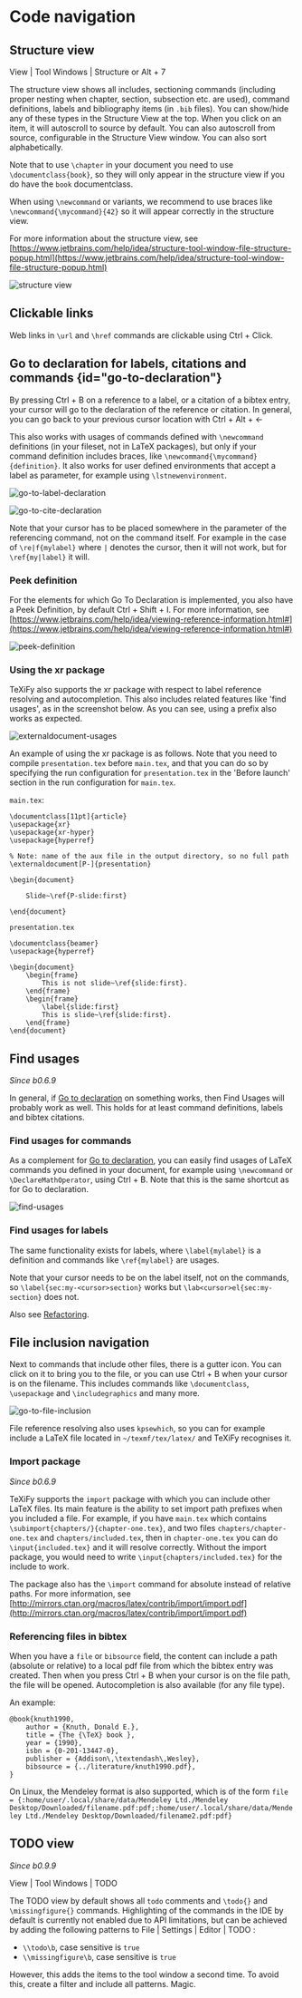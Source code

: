 # Code navigation

## Structure view

<ui-path>View | Tool Windows | Structure</ui-path> or <shortcut>Alt + 7</shortcut>

The structure view shows all includes, sectioning commands (including proper nesting when chapter, section, subsection etc. are used), command definitions, labels and bibliography items (in `.bib` files).
You can show/hide any of these types in the Structure View at the top.
When you click on an item, it will autoscroll to source by default. You can also autoscroll from source, configurable in the Structure View window.
You can also sort alphabetically.

Note that to use `\chapter` in your document you need to use `\documentclass{book}`, so they will only appear in the structure view if you do have the `book` documentclass.

When using `\newcommand` or variants, we recommend to use braces like `\newcommand{\mycommand}{42}` so it will appear correctly in the structure view.

For more information about the structure view, see [https://www.jetbrains.com/help/idea/structure-tool-window-file-structure-popup.html](https://www.jetbrains.com/help/idea/structure-tool-window-file-structure-popup.html)

![structure view](structure-view.png)

## Clickable links

Web links in `\url` and `\href` commands are clickable using <shortcut>Ctrl + Click</shortcut>.

## Go to declaration for labels, citations and commands {id="go-to-declaration"}

By pressing <shortcut>Ctrl + B</shortcut> on a reference to a label, or a citation of a bibtex entry, your cursor will go to the declaration of the reference or citation.
In general, you can go back to your previous cursor location with <shortcut>Ctrl + Alt + &lt;-</shortcut>

This also works with usages of commands defined with `\newcommand` definitions (in your fileset, not in LaTeX packages), but only if your command definition includes braces, like `\newcommand{\mycommand}{definition}`.
It also works for user defined environments that accept a label as parameter, for example using `\lstnewenvironment`.

![go-to-label-declaration](go-to-label-declaration.gif)

![go-to-cite-declaration](go-to-cite-declaration.gif)

Note that your cursor has to be placed somewhere in the parameter of the referencing command, not on the command itself.
For example in the case of `\re|f{mylabel}` where `|` denotes the cursor, then it will not work, but for `\ref{my|label}` it will.

### Peek definition

For the elements for which Go To Declaration is implemented, you also have a Peek Definition, by default <shortcut>Ctrl + Shift + I</shortcut>.
For more information, see [https://www.jetbrains.com/help/idea/viewing-reference-information.html#](https://www.jetbrains.com/help/idea/viewing-reference-information.html#)

![peek-definition](peek-definition.png)

### Using the xr package

TeXiFy also supports the xr package with respect to label reference resolving and autocompletion.
This also includes related features like 'find usages', as in the screenshot below.
As you can see, using a prefix also works as expected.

![externaldocument-usages](externaldocument-usages.png)

An example of using the xr package is as follows.
Note that you need to compile `presentation.tex` before `main.tex`, and that you can do so by specifying the run configuration for `presentation.tex` in the 'Before launch' section in the run configuration for `main.tex`.

`main.tex`:
<!-- ```latex -->
```
\documentclass[11pt]{article}
\usepackage{xr}
\usepackage{xr-hyper}
\usepackage{hyperref}

% Note: name of the aux file in the output directory, so no full path
\externaldocument[P-]{presentation}

\begin{document}

    Slide~\ref{P-slide:first}

\end{document}
```

`presentation.tex`
<!-- ```latex -->
```
\documentclass{beamer}
\usepackage{hyperref}

\begin{document}
    \begin{frame}
        This is not slide~\ref{slide:first}.
    \end{frame}
    \begin{frame}
        \label{slide:first}
        This is slide~\ref{slide:first}.
    \end{frame}
\end{document}

```

## Find usages

_Since b0.6.9_

In general, if [Go to declaration](#go-to-declaration) on something works, then Find Usages will probably work as well.
This holds for at least command definitions, labels and bibtex citations.

### Find usages for commands
As a complement for [Go to declaration](#go-to-declaration), you can easily find usages of LaTeX commands you defined in your document, for example using `\newcommand` or `\DeclareMathOperator`, using <shortcut>Ctrl + B</shortcut>.
Note that this is the same shortcut as for Go to declaration.

![find-usages](find-usages.png)

### Find usages for labels

The same functionality exists for labels, where `\label{mylabel}` is a definition and commands like `\ref{mylabel}` are usages.

Note that your cursor needs to be on the label itself, not on the commands, so `\label{sec:my-<cursor>section}` works but `\lab<cursor>el{sec:my-section}` does not.

Also see [Refactoring](Editing-a-LaTeX-file.md#refactoring).

## File inclusion navigation

Next to commands that include other files, there is a gutter icon.
You can click on it to bring you to the file, or you can use <shortcut>Ctrl + B</shortcut> when your cursor is on the filename.
This includes commands like `\documentclass`, `\usepackage` and `\includegraphics` and many more.

![go-to-file-inclusion](go-to-file-inclusion.gif)

File reference resolving also uses `kpsewhich`, so you can for example include a LaTeX file located in `~/texmf/tex/latex/` and TeXiFy recognises it.

### Import package

_Since b0.6.9_

TeXiFy supports the `import` package with which you can include other LaTeX files.
Its main feature is the ability to set import path prefixes when you included a file.
For example, if you have `main.tex` which contains `\subimport{chapters/}{chapter-one.tex}`, and two files `chapters/chapter-one.tex` and `chapters/included.tex`, then in `chapter-one.tex` you can do `\input{included.tex}` and it will resolve correctly.
Without the import package, you would need to write `\input{chapters/included.tex}` for the include to work.

The package also has the `\import` command for absolute instead of relative paths.
For more information, see [http://mirrors.ctan.org/macros/latex/contrib/import/import.pdf](http://mirrors.ctan.org/macros/latex/contrib/import/import.pdf)

### Referencing files in bibtex

When you have a `file` or `bibsource` field, the content can include a path (absolute or relative) to a local pdf file from which the bibtex entry was created.
Then when you press <shortcut>Ctrl + B</shortcut> when your cursor is on the file path, the file will be opened.
Autocompletion is also available (for any file type).

An example:

<!-- ```bibtex -->
```
@book{knuth1990,
    author = {Knuth, Donald E.},
    title = {The {\TeX} book },
    year = {1990},
    isbn = {0-201-13447-0},
    publisher = {Addison\,\textendash\,Wesley},
    bibsource = {../literature/knuth1990.pdf},
}
```

On Linux, the Mendeley format is also supported, which is of the form
`file = {:home/user/.local/share/data/Mendeley Ltd./Mendeley Desktop/Downloaded/filename.pdf:pdf;:home/user/.local/share/data/Mendeley Ltd./Mendeley Desktop/Downloaded/filename2.pdf:pdf}`

## TODO view

_Since b0.9.9_

<ui-path>View | Tool Windows | TODO</ui-path>

The TODO view by default shows all `todo` comments and `\todo{}` and `\missingfigure{}` commands.
Highlighting of the commands in the IDE by default is currently not enabled due to API limitations, but can be achieved by adding the following patterns to <ui-path>File | Settings | Editor | TODO </ui-path>:

 - `\\todo\b`, case sensitive is `true`
 - `\\missingfigure\b`, case sensitive is `true`

However, this adds the items to the tool window a second time.
To avoid this, create a filter and include all patterns.
Magic.
